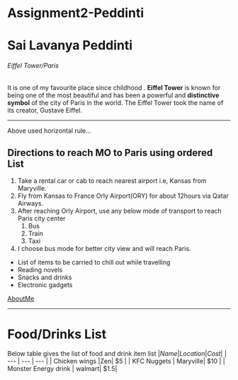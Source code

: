 # Assignment2-Peddinti
# Sai Lavanya Peddinti
######  Eiffel Tower/Paris
It is one of my favourite place since childhood . **Eiffel Tower** is known for being one of the most beautiful and has been a powerful and __distinctive symbol__ of the city of Paris in the world. The Eiffel Tower took the name of its creator, Gustave Eiffel.

***

Above used horizontal rule...
## Directions to reach MO to Paris using ordered List
1. Take a rental car or cab to reach nearest airport i.e, Kansas from Maryville.
2. Fly from Kansas to France Orly Airport(ORY) for about 12hours via Qatar Airways.
3. After reaching Orly Airport, use any below mode of transport to reach Paris city center
    1. Bus
    2. Train
    3. Taxi
4. I choose bus mode for better city view and will reach Paris.
 - List of items to be carried to chill out while travelling
 - Reading novels
 - Snacks and drinks
 - Electronic gadgets

[AboutMe](https://github.com/SaiLavanyaP/Assignment2-Peddinti/blob/main/AboutMe.md)


***

# Food/Drinks List

Below table gives the list of food and drink item list
|*Name*|*Location*|*Cost*|
| --- | --- | --- |
| Chicken wings |Zen| $5 |
| KFC Nuggets | Maryville| $10 |
| Monster Energy drink | walmart| $1.5|
